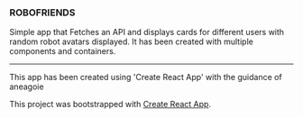### ROBOFRIENDS

Simple app that Fetches an API and displays cards for different users with random robot avatars displayed.
It has been created with multiple components and containers.



----------------------------------------------------------------------------------------
This app has been created using 'Create React App' with the guidance of aneagoie

This project was bootstrapped with [Create React App](https://github.com/facebook/create-react-app).
